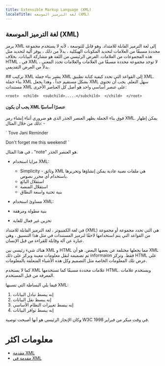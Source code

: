 ```yaml
---
title: Extensible Markup Language (XML)
localeTitle: لغة الترميز الموسعة (XML)
---
```

## لغة الترميز الموسعة (XML)

يرمز XML إلى لغة الترميز القابلة للامتداد. وهو قابل للتوسعة ، لأنه لا يستخدم مجموعة محددة مسبقًا من العلامات لتحديد المكونات الهيكلية ، بدلاً من ذلك ، يوفر آلية لتحديد مثل هذه المجموعات من العلامات. الغرض الرئيسي من اللغة هو مشاركة البيانات. بخلاف HTML ، في XML لا توجد مجموعة محددة مسبقًا من العلامات والعلامات تحدد المعنى ، بدلاً من العرض التقديمي.

\## تركيب XML يشير بناء جملة XML إلى القواعد التي تحدد كيفية كتابة تطبيق XML. بناء جملة XML بشكل مستقيم جداً ، وهذا يجعل XML سهل التعلم. يجب أن تحتوي مستندات XML على عنصر أساسي واحد هو أصل كل العناصر الأخرى:

 `<root> 
  <child> 
    <subchild>.....</subchild> 
  </child> 
 </root> 
` 

#### يجب أن يكون XML عنصرًا أساسيًا

فوق بناء الجملة يظهر العنصر الجذر الذي هو ضروري أثناء إنشاء رمز XML. يمكن إظهار ذلك من خلال المثال: -

 `<?xml version="1.0" encoding="UTF-8"?> 
 <note> 
  <to>Tove</to> 
  <from>Jani</from> 
  <heading>Reminder</heading> 
  <body>Don't forget me this weekend!</body> 
 </note> 
` 

في هذا المثال ، "note" هو العنصر الجذر.

*   مزايا استخدام XML:
    
    *   Simplicity - وثائق XML هي ملفات نصية عادية يمكن إنشاؤها وتحريرها باستخدام أي محرر نصوص.
    *   استقلال البائع
    *   استقلال المنصة
    *   بنية تحتية واسعة النطاق
*   مساوئ استخدام XML:
    
*   بنية مطولة ومرهقة
    
*   تخزين غير فعال للغاية
    

في لغة الكمبيوتر ، لغة الترميز القابلة للامتداد (XML) هي التي تحدد مجموعة أو مجموعة من القواعد التي يتم استخدامها لاحقًا لترميز المستندات في مثل هذا التنسيق ، وهي عبارة عن آلة وقابلة للقراءة من قبل الإنسان.

هناك شيء رئيسي بين XML و HTML مما يجعلها مختلفة عن بعضها البعض. هو أن XML تم تصميمه لنقل معلومات معينة ويركز على ذلك informaion فقط. وتركز HTML على عرض تلك المعلومات الخاصة مثل التصميم وكل هذه الأشياء المتعلقة بالمعلومات.

كما لا يستخدم XML علامات محددة مسبقًا كما تستخدمها HTML. ويستخدم علامات المعرفة من قبل المستخدم.

فيما يلي البساطة التي تسببها XML:

1.  إنه يبسط تبادل البيانات
2.  إنه يبسط نقل البيانات
3.  إنه يبسط تغييرات النظام الأساسي
4.  إنه يبسط توافر البيانات

وكان الإنجاز الرئيسي هو أنها أصبحت توصية W3C في وقت مبكر من فبراير 1998.

# معلومات اكثر

*   [مقدمة XML](https://developer.mozilla.org/en-US/docs/XML_introduction)
*   [مقدمة في XML](https://www.w3schools.com/xml/xml_whatis.asp)
